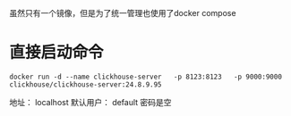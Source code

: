 虽然只有一个镜像，但是为了统一管理也使用了docker compose



# 直接启动命令

```
docker run -d --name clickhouse-server   -p 8123:8123   -p 9000:9000   clickhouse/clickhouse-server:24.8.9.95
```

地址： localhost
默认用户： default
密码是空 